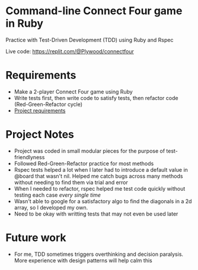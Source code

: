# Command-line Connect Four game in Ruby
Practice with Test-Driven Development (TDD) using Ruby and Rspec

Live code: https://replit.com/@Plywood/connectfour

# Requirements
- Make a 2-player Connect Four game using Ruby
- Write tests first, then write code to satisfy tests, then refactor code (Red-Green-Refactor cycle)
- [Project requirements](https://www.theodinproject.com/lessons/ruby-connect-four#project-tdd-connect-four)

# Project Notes
- Project was coded in small modular pieces for the purpose of test-friendlyness
- Followed Red-Green-Refactor practice for most methods
- Rspec tests helped a lot when I later had to introduce a default value in @board that wasn't nil. Helped me catch bugs across many methods without needing to find them via trial and error
- When I needed to refactor, rspec helped me test code quickly without testing each case *every* *single* *time*
- Wasn't able to google for a satisfactory algo to find the diagonals in a 2d array, so I developed my own.
- Need to be okay with writting tests that may not even be used later

# Future work
- For me, TDD sometimes triggers overthinking and decision paralysis. More experience with design patterns will help calm this